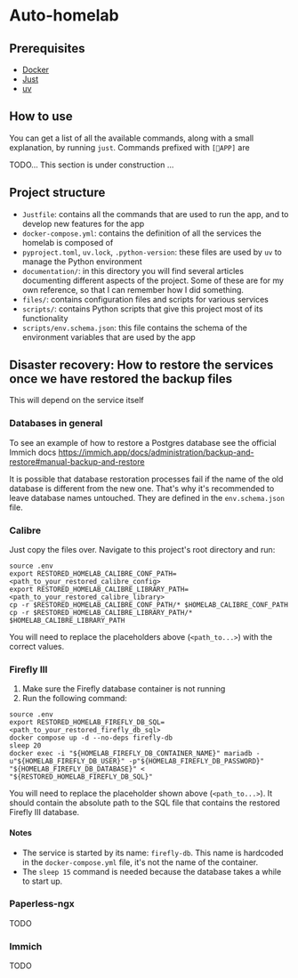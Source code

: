 # Auto-homelab

## Prerequisites

- [Docker](https://www.docker.com/get-started/)
- [Just](https://github.com/casey/just)
- [uv](https://github.com/astral-sh/uv)

## How to use

You can get a list of all the available commands, along with a small explanation, by running `just`. Commands
prefixed with `[🔧APP]` are 

TODO... This section is under construction ...

## Project structure

- `Justfile`: contains all the commands that are used to run the app, and to develop new features for the app
- `docker-compose.yml`: contains the definition of all the services the homelab is composed of
- `pyproject.toml`, `uv.lock`, `.python-version`: these files are used by `uv` to manage the Python environment
- `documentation/`: in this directory you will find several articles documenting different aspects of the project. Some of
these are for my own reference, so that I can remember how I did something.
- `files/`: contains configuration files and scripts for various services
- `scripts/`: contains Python scripts that give this project most of its functionality
- `scripts/env.schema.json`: this file contains the schema of the environment variables that are used by the app

## Disaster recovery: How to restore the services once we have restored the backup files

This will depend on the service itself

### Databases in general

To see an example of how to restore a Postgres database see the official Immich
docs https://immich.app/docs/administration/backup-and-restore#manual-backup-and-restore

It is possible that database restoration processes fail if the name of the old database is different from the new one.
That's why it's recommended to leave database names untouched. They are defined in the `env.schema.json` file.

### Calibre

Just copy the files over. Navigate to this project's root directory and run:

```shell
source .env
export RESTORED_HOMELAB_CALIBRE_CONF_PATH=<path_to_your_restored_calibre_config>
export RESTORED_HOMELAB_CALIBRE_LIBRARY_PATH=<path_to_your_restored_calibre_library>
cp -r $RESTORED_HOMELAB_CALIBRE_CONF_PATH/* $HOMELAB_CALIBRE_CONF_PATH
cp -r $RESTORED_HOMELAB_CALIBRE_LIBRARY_PATH/* $HOMELAB_CALIBRE_LIBRARY_PATH
```

You will need to replace the placeholders above (`<path_to...>`) with the correct values.

### Firefly III

1. Make sure the Firefly database container is not running
2. Run the following command:

```shell
source .env
export RESTORED_HOMELAB_FIREFLY_DB_SQL=<path_to_your_restored_firefly_db_sql>
docker compose up -d --no-deps firefly-db
sleep 20 
docker exec -i "${HOMELAB_FIREFLY_DB_CONTAINER_NAME}" mariadb -u"${HOMELAB_FIREFLY_DB_USER}" -p"${HOMELAB_FIREFLY_DB_PASSWORD}" "${HOMELAB_FIREFLY_DB_DATABASE}" < "${RESTORED_HOMELAB_FIREFLY_DB_SQL}"
```

You will need to replace the placeholder shown above (`<path_to...>`). It should contain the absolute path to the SQL file 
that contains the restored Firefly III database.

#### Notes

- The service is started by its name: `firefly-db`. This name is hardcoded in the `docker-compose.yml` file, it's not the name of the container.
- The `sleep 15` command is needed because the database takes a while to start up.

### Paperless-ngx

TODO

### Immich

TODO